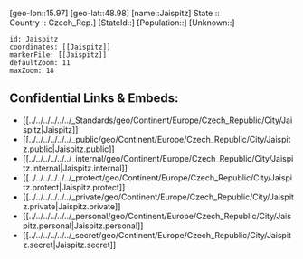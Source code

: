 ﻿---
location: [48.98,15.97] 
mapzoom: [7,12] 
mapmarker: city 
type: City
tags:
- geo/City


SpocWebEntityId: 31153
isDeleted: false
confidential: public

---
[geo-lon::15.97] 
[geo-lat::48.98] 
[name::Jaispitz] 
State ::  
Country :: Czech_Rep.] 
[StateId::] 
[Population::] 
[Unknown::] 


```leaflet
id: Jaispitz
coordinates: [[Jaispitz]] 
markerFile: [[Jaispitz]] 
defaultZoom: 11 
maxZoom: 18
```


## Confidential Links & Embeds: 
- [[../../../../../../_Standards/geo/Continent/Europe/Czech_Republic/City/Jaispitz|Jaispitz]] 
- [[../../../../../../_public/geo/Continent/Europe/Czech_Republic/City/Jaispitz.public|Jaispitz.public]] 
- [[../../../../../../_internal/geo/Continent/Europe/Czech_Republic/City/Jaispitz.internal|Jaispitz.internal]] 
- [[../../../../../../_protect/geo/Continent/Europe/Czech_Republic/City/Jaispitz.protect|Jaispitz.protect]] 
- [[../../../../../../_private/geo/Continent/Europe/Czech_Republic/City/Jaispitz.private|Jaispitz.private]] 
- [[../../../../../../_personal/geo/Continent/Europe/Czech_Republic/City/Jaispitz.personal|Jaispitz.personal]] 
- [[../../../../../../_secret/geo/Continent/Europe/Czech_Republic/City/Jaispitz.secret|Jaispitz.secret]] 
